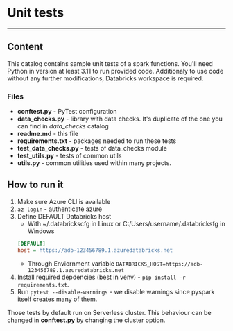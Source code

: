 # Unit tests
---

## Content

This catalog contains sample unit tests of a spark functions. You'll need Python in version at least 3.11 to run provided code. Additionaly
to use code without any further modifications, Databricks workspace is required.

### Files

- **conftest.py** - PyTest configuration
- **data_checks.py** - library with data checks. It's duplicate of the one you can find in *data_checks* catalog
- **readme.md** - this file
- **requirements.txt** - packages needed to run these tests
- **test_data_checks.py** - tests of data_checks module
- **test_utils.py** - tests of common utils
- **utils.py** - common utilities used within many projects.


## How to run it

1. Make sure Azure CLI is available
2. `az login` - authenticate azure
3. Define DEFAULT Databricks host
   - With ~/.databrickscfg in Linux or C:/Users/username/.databricksfg in Windows
   ```ini
   [DEFAULT]
   host = https://adb-123456789.1.azuredatabricks.net
   ```
   - Through Enviornment variable `DATABRICKS_HOST=https://adb-123456789.1.azuredatabricks.net`
4. Install required depdencies (best in venv) - `pip install -r requirements.txt`.
5. Run `pytest --disable-warnings` - we disable warnings since pyspark itself creates many of them.

Those tests by default run on Serverless cluster. This behaviour can be changed in **conftest.py** by changing the cluster option. 
